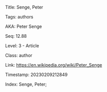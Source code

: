 Title:  Senge, Peter

Tags:   authors

AKA:    Peter Senge

Seq:    12.88

Level:  3 - Article

Class:  author

Link:   https://en.wikipedia.org/wiki/Peter_Senge

Timestamp: 20230209212849

Index:  Senge, Peter; 

